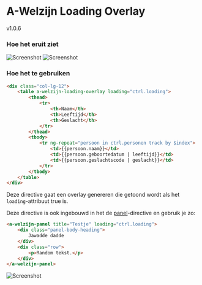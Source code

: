 # A-Welzijn Loading Overlay

v1.0.6

### Hoe het eruit ziet

![Screenshot](https://s3.amazonaws.com/f.cl.ly/items/3E0j2y2G1F01421M431p/table.PNG)
![Screenshot](https://s3.amazonaws.com/f.cl.ly/items/0A1Y0T1S1T0V2l1b2t17/tableloading.PNG)

### Hoe het te gebruiken

```html
<div class="col-lg-12">
	<table a-welzijn-loading-overlay loading="ctrl.loading">
		<thead>
			<tr>
				<th>Naam</th>
				<th>Leeftijd</th>
				<th>Geslacht</th>
			</tr>
		</thead>
		<tbody>
			<tr ng-repeat="persoon in ctrl.personen track by $index">
				<td>{{persoon.naam}}</td>
				<td>{{persoon.geboortedatum | leeftijd}}</td>
				<td>{{persoon.geslachtscode | geslacht}}</td>
			</tr>
		</tbody>
	</table>
</div>
```

Deze directive gaat een overlay genereren die getoond wordt als het `loading`-attribuut true is.

Deze directive is ook ingebouwd in het de [panel](https://github.com/A-welzijn/panel)-directive en gebruik je zo:

```html
<a-welzijn-panel title="Testje" loading="ctrl.loading">
    <div class="panel-body-heading">
        Jawadde dadde
    </div>
    <div class="row">
        <p>Random tekst.</p>
    </div>
</a-welzijn-panel>
```
![Screenshot](https://s3.amazonaws.com/f.cl.ly/items/0t3N0C1N0g0G2u1H261v/panelloading.PNG)